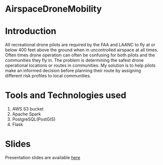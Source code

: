 # AirspaceDroneMobility

# Introduction

All recreational drone pilots are required by the FAA and LAANC to fly at or below 400 feet above the ground when in uncontrolled airspace at all times. Often times drone operation can often be confusing for both pilots and the communities they fly in. The problem is determining the safest drone operational locations or routes in communities. My solution is to help pilots make an informed decision before planning their route by assigning different risk profiles to local communities.

# Tools and Technologies used

1. AWS S3 bucket
1. Apache Spark 
1. PostgreSQL(PostGIS)
1. Flask

# Slides

Presentation slides are available [here](https://docs.google.com/presentation/d/1R-YObGiUdTsdznviVtARvFIVO0uJW6iQ0EpfcpFmhfw/edit?usp=sharing)
